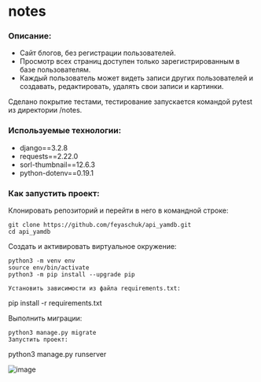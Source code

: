 # notes
### Описание:
* Сайт блогов, без регистрации пользователей.
* Просмотр всех страниц доступен только зарегистрированным в базе пользователям.
* Каждый пользователь может видеть записи других пользователей и создавать, редактировать, удалять свои записи и картинки.

Сделано покрытие тестами, тестирование запускается командой pytest из директории /notes.

### Используемые технологии:
* django==3.2.8
* requests==2.22.0
* sorl-thumbnail==12.6.3
* python-dotenv==0.19.1


### Как запустить проект:
Клонировать репозиторий и перейти в него в командной строке:
```
git clone https://github.com/feyaschuk/api_yamdb.git
cd api_yamdb
```
Cоздать и активировать виртуальное окружение:
```
python3 -m venv env
source env/bin/activate
python3 -m pip install --upgrade pip

Установить зависимости из файла requirements.txt:
```
pip install -r requirements.txt

Выполнить миграции:
```
python3 manage.py migrate
Запустить проект:
```
python3 manage.py runserver

![image](https://user-images.githubusercontent.com/81573309/137743216-8ed33bb1-e44f-4364-888f-6698ccda3583.png)

